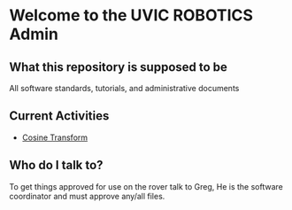 # Welcome to the UVIC ROBOTICS Admin

## What this repository is supposed to be
All software standards, tutorials, and administrative documents

## Current Activities
 * [Cosine Transform](/Rover:cosine_transform.md)
 
## Who do I talk to?
To get things approved for use on the rover talk to Greg, He is the software coordinator and must approve any/all files.
